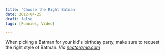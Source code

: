 ```yaml
---
title: 'Choose the Right Batman'
date: 2012-04-25
draft: false
tags: [Funnies, Video]

---
```


When picking a Batman for your kid's birthday party, make sure to request the right style of Batman. _Via [neatorama.com](http://www.neatorama.com/2012/04/25/batman-themed-childs-birthday-party-is-too-dark/)_